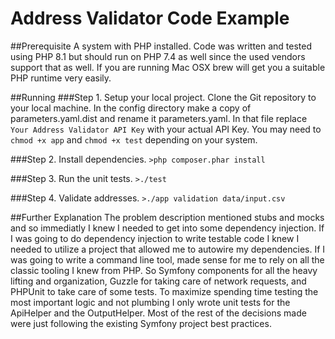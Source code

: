 # Address Validator Code Example

##Prerequisite
A system with PHP installed. Code was written and tested using PHP 8.1 but should run on PHP 7.4 as
well since the used vendors support that as well. If you are running Mac OSX brew will get you a suitable
PHP runtime very easily.

##Running
###Step 1. Setup your local project.
Clone the Git repository to your local machine.
In the config directory make a copy of parameters.yaml.dist and rename it parameters.yaml. In that file replace `Your Address Validator API Key` with your actual API Key.
You may need to `chmod +x app` and `chmod +x test` depending on your system.

###Step 2. Install dependencies.
`>php composer.phar install`

###Step 3. Run the unit tests.
`>./test`

###Step 4. Validate addresses.
`>./app validation data/input.csv`

##Further Explanation
The problem description mentioned stubs and mocks and so immediatly I knew I needed to get into some dependency injection. If I was going to do dependency injection to write testable code I knew I needed to utilize a project that allowed me to autowire my dependencies. If I was going to write a command line tool, made sense for me to rely on all the classic tooling I knew from PHP. So Symfony components for all the heavy lifting and organization, Guzzle for taking care of network requests, and PHPUnit to take care of some tests.
To maximize spending time testing the most important logic and not plumbing I only wrote unit tests for the ApiHelper and the OutputHelper.
Most of the rest of the decisions made were just following the existing Symfony project best practices.
